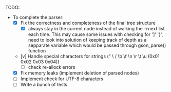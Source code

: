 TODO:

- To complete the parser:
  - [x] Fix the correctness and completeness of the final tree structure
    - [x] always stay in the current node instead of walking the ->next list each time. This may cause some issues with checking for ']' '}', need to look into solution of keeping track of depth as a sepparate variable which would be passed through gson_parse() function
  - [v] Handle special characters for strings (\" \\ \/ \b \f \n \r \t \u (0x01 0x02 0x03 0x04))
    - [ ] check re-allock errors
  - [x] Fix memory leaks (implement deletion of parsed nodes)
  - [ ] Implement check for UTF-8 characters
  - [ ] Write a bunch of tests
